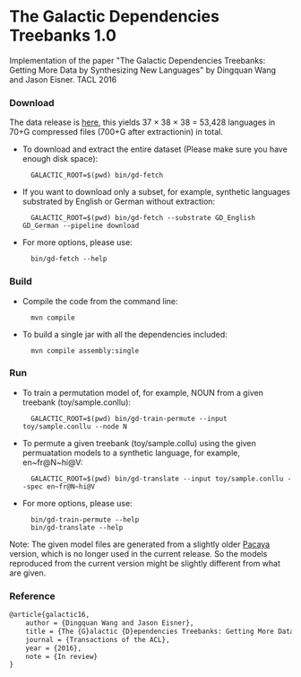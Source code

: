 # The Galactic Dependencies Treebanks 1.0 Implementation of the paper "The Galactic Dependencies Treebanks: Getting More Data by Synthesizing New Languages" by Dingquan Wang and Jason Eisner. TACL 2016### Download The data release is [here](http://dx.doi.org/10.7910/DVN/8ZT5KF), this yields 37 × 38 × 38 = 53,428 languages in 70+G compressed files (700+G after extractionin) in total. * To download and extract the entire dataset (Please make sure you have enough disk space):        GALACTIC_ROOT=$(pwd) bin/gd-fetch * If you want to download only a subset, for example, synthetic languages substrated by English or German without extraction:        GALACTIC_ROOT=$(pwd) bin/gd-fetch --substrate GD_English GD_German --pipeline download* For more options, please use:        bin/gd-fetch --help### Build* Compile the code from the command line:        mvn compile* To build a single jar with all the dependencies included:        mvn compile assembly:single### Run * To train a permutation model of, for example, NOUN from a given treebank (toy/sample.conllu):        GALACTIC_ROOT=$(pwd) bin/gd-train-permute --input toy/sample.conllu --node N * To permute a given treebank (toy/sample.collu) using the given permuatation models to a synthetic language, for example, en~fr@N~hi@V:         GALACTIC_ROOT=$(pwd) bin/gd-translate --input toy/sample.conllu --spec en~fr@N~hi@V* For more options, please use:        bin/gd-train-permute --help        bin/gd-translate --helpNote: The given model files are generated from a slightly older [Pacaya](https://github.com/mgormley/pacaya) version, which is no longer used in the current release. So the models reproduced from the current version might be slightly different from what are given. ### Reference ```latex@article{galactic16,    author = {Dingquan Wang and Jason Eisner},    title = {The {G}alactic {D}ependencies Treebanks: Getting More Data by Synthesizing New Languages},    journal = {Transactions of the ACL},    year = {2016},    note = {In review}}